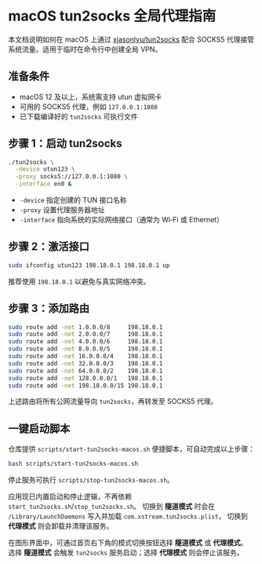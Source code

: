 # macOS tun2socks 全局代理指南

本文档说明如何在 macOS 上通过 [xjasonlyu/tun2socks](https://github.com/xjasonlyu/tun2socks) 配合 SOCKS5 代理接管系统流量。适用于临时在命令行中创建全局 VPN。

## 准备条件

- macOS 12 及以上，系统需支持 utun 虚拟网卡
- 可用的 SOCKS5 代理，例如 `127.0.0.1:1080`
- 已下载编译好的 `tun2socks` 可执行文件

## 步骤 1：启动 tun2socks

```bash
./tun2socks \
  -device utun123 \
  -proxy socks5://127.0.0.1:1080 \
  -interface en0 &
```

- `-device` 指定创建的 TUN 接口名称
- `-proxy` 设置代理服务器地址
- `-interface` 指向系统的实际网络接口（通常为 Wi‑Fi 或 Ethernet）

## 步骤 2：激活接口

```bash
sudo ifconfig utun123 198.18.0.1 198.18.0.1 up
```

推荐使用 `198.18.0.1` 以避免与真实网络冲突。

## 步骤 3：添加路由

```bash
sudo route add -net 1.0.0.0/8     198.18.0.1
sudo route add -net 2.0.0.0/7     198.18.0.1
sudo route add -net 4.0.0.0/6     198.18.0.1
sudo route add -net 8.0.0.0/5     198.18.0.1
sudo route add -net 16.0.0.0/4    198.18.0.1
sudo route add -net 32.0.0.0/3    198.18.0.1
sudo route add -net 64.0.0.0/2    198.18.0.1
sudo route add -net 128.0.0.0/1   198.18.0.1
sudo route add -net 198.18.0.0/15 198.18.0.1
```

上述路由将所有公网流量导向 `tun2socks`，再转发至 SOCKS5 代理。

## 一键启动脚本

仓库提供 `scripts/start-tun2socks-macos.sh` 便捷脚本，可自动完成以上步骤：

```bash
bash scripts/start-tun2socks-macos.sh
```

停止服务可执行 `scripts/stop-tun2socks-macos.sh`。

应用现已内置启动和停止逻辑，不再依赖 `start_tun2socks.sh`/`stop_tun2socks.sh`。
切换到 **隧道模式** 时会在 `/Library/LaunchDaemons` 写入并加载 `com.xstream.tun2socks.plist`，
切换到 **代理模式** 则会卸载并清理该服务。

在图形界面中，可通过首页右下角的模式切换按钮选择 **隧道模式** 或 **代理模式**。
选择 **隧道模式** 会触发 `tun2socks` 服务启动；选择 **代理模式** 则会停止该服务。

